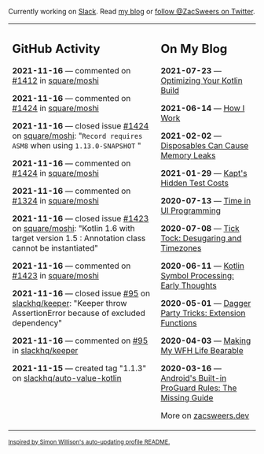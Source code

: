 Currently working on [Slack](https://slack.com/). Read [my blog](https://zacsweers.dev/) or [follow @ZacSweers on Twitter](https://twitter.com/ZacSweers).

<table><tr><td valign="top" width="60%">

## GitHub Activity
<!-- githubActivity starts -->
**2021-11-16** — commented on [#1412](https://github.com/square/moshi/pull/1412#issuecomment-970442997) in [square/moshi](https://api.github.com/repos/square/moshi)

**2021-11-16** — commented on [#1424](https://github.com/square/moshi/issues/1424#issuecomment-970440237) in [square/moshi](https://api.github.com/repos/square/moshi)

**2021-11-16** — closed issue [#1424](https://api.github.com/repos/square/moshi/issues/1424) on [square/moshi](https://api.github.com/repos/square/moshi): "`Record requires ASM8` when using `1.13.0-SNAPSHOT` "

**2021-11-16** — commented on [#1424](https://github.com/square/moshi/issues/1424#issuecomment-970439374) in [square/moshi](https://api.github.com/repos/square/moshi)

**2021-11-16** — commented on [#1324](https://github.com/square/moshi/issues/1324#issuecomment-970436684) in [square/moshi](https://api.github.com/repos/square/moshi)

**2021-11-16** — closed issue [#1423](https://api.github.com/repos/square/moshi/issues/1423) on [square/moshi](https://api.github.com/repos/square/moshi): "Kotlin 1.6 with target version 1.5 : Annotation class cannot be instantiated"

**2021-11-16** — commented on [#1423](https://github.com/square/moshi/issues/1423#issuecomment-970435454) in [square/moshi](https://api.github.com/repos/square/moshi)

**2021-11-16** — closed issue [#95](https://api.github.com/repos/slackhq/keeper/issues/95) on [slackhq/keeper](https://api.github.com/repos/slackhq/keeper): "Keeper throw AssertionError because of excluded dependency"

**2021-11-16** — commented on [#95](https://github.com/slackhq/keeper/issues/95#issuecomment-970390752) in [slackhq/keeper](https://api.github.com/repos/slackhq/keeper)

**2021-11-15** — created tag "1.1.3" on [slackhq/auto-value-kotlin](https://api.github.com/repos/slackhq/auto-value-kotlin)
<!-- githubActivity ends -->
</td><td valign="top" width="40%">

## On My Blog
<!-- blog starts -->
**2021-07-23** — [Optimizing Your Kotlin Build](https://www.zacsweers.dev/optimizing-your-kotlin-build/)

**2021-06-14** — [How I Work](https://www.zacsweers.dev/how-i-work/)

**2021-02-02** — [Disposables Can Cause Memory Leaks](https://www.zacsweers.dev/disposables-can-cause-memory-leaks/)

**2021-01-29** — [Kapt's Hidden Test Costs](https://www.zacsweers.dev/kapts-hidden-test-costs/)

**2020-07-13** — [Time in UI Programming](https://www.zacsweers.dev/time-in-ui/)

**2020-07-08** — [Tick Tock: Desugaring and Timezones](https://www.zacsweers.dev/ticktock-desugaring-timezones/)

**2020-06-11** — [Kotlin Symbol Processing: Early Thoughts](https://www.zacsweers.dev/kotlin-symbol-processor-early-thoughts/)

**2020-05-01** — [Dagger Party Tricks: Extension Functions](https://www.zacsweers.dev/dagger-party-tricks-extension-functions/)

**2020-04-03** — [Making My WFH Life Bearable](https://www.zacsweers.dev/making-wfh-life-bearable/)

**2020-03-16** — [Android's Built-in ProGuard Rules: The Missing Guide](https://www.zacsweers.dev/android-proguard-rules/)
<!-- blog ends -->
More on [zacsweers.dev](https://zacsweers.dev/)
</td></tr></table>

<sub><a href="https://simonwillison.net/2020/Jul/10/self-updating-profile-readme/">Inspired by Simon Willison's auto-updating profile README.</a></sub>